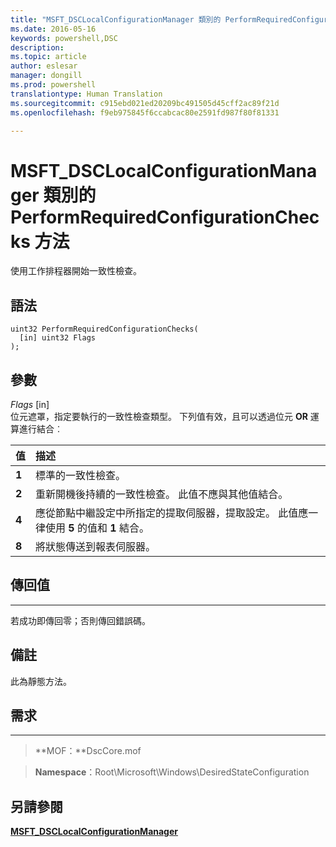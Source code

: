 ```yaml
---
title: "MSFT_DSCLocalConfigurationManager 類別的 PerformRequiredConfigurationChecks 方法"
ms.date: 2016-05-16
keywords: powershell,DSC
description: 
ms.topic: article
author: eslesar
manager: dongill
ms.prod: powershell
translationtype: Human Translation
ms.sourcegitcommit: c915ebd021ed20209bc491505d45cff2ac89f21d
ms.openlocfilehash: f9eb975845f6ccabcac80e2591fd987f80f81331

---
```



# MSFT_DSCLocalConfigurationManager 類別的 PerformRequiredConfigurationChecks 方法

使用工作排程器開始一致性檢查。

語法
------

```mof
uint32 PerformRequiredConfigurationChecks(
  [in] uint32 Flags
);
```

參數
----------

*Flags* \[in\]  
位元遮罩，指定要執行的一致性檢查類型。 下列值有效，且可以透過位元 **OR** 運算進行結合︰

|值 |描述 |
|:--- |:---|
|**1** | 標準的一致性檢查。 |
|**2** | 重新開機後持續的一致性檢查。 此值不應與其他值結合。 |
|**4** | 應從節點中繼設定中所指定的提取伺服器，提取設定。 此值應一律使用 **5** 的值和 **1** 結合。 |
|**8** | 將狀態傳送到報表伺服器。 |

## 傳回值
------------

若成功即傳回零；否則傳回錯誤碼。

## 備註

此為靜態方法。

## 需求
------------
>**MOF：**DscCore.mof

>**Namespace**：Root\Microsoft\Windows\DesiredStateConfiguration


## 另請參閱


[**MSFT_DSCLocalConfigurationManager**](msft-dsclocalconfigurationmanager.md)


 

 






<!--HONumber=Jun16_HO4-->


